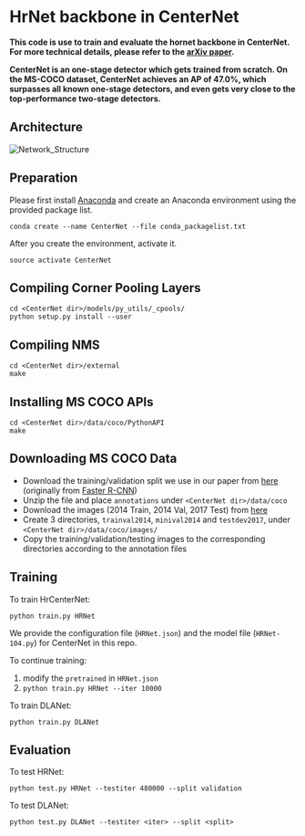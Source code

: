# HrNet backbone in CenterNet
**This code is use to train and evaluate the hornet backbone in CenterNet. For more technical details, please refer to the [arXiv paper](https://arxiv.org/abs/1904.08189).**

**CenterNet is an one-stage detector which gets trained from scratch. On the MS-COCO dataset, CenterNet achieves an AP of 47.0%, which surpasses all known one-stage detectors, and even gets very close to the top-performance two-stage detectors.**

## Architecture

![Network_Structure](https://github.com/Duankaiwen/CenterNet/blob/master/Network_Structure.jpg)

## Preparation
Please first install [Anaconda](https://anaconda.org) and create an Anaconda environment using the provided package list.
```
conda create --name CenterNet --file conda_packagelist.txt
```

After you create the environment, activate it.
```
source activate CenterNet
```

## Compiling Corner Pooling Layers
```
cd <CenterNet dir>/models/py_utils/_cpools/
python setup.py install --user
```

## Compiling NMS
```
cd <CenterNet dir>/external
make
```

## Installing MS COCO APIs
```
cd <CenterNet dir>/data/coco/PythonAPI
make
```

## Downloading MS COCO Data
- Download the training/validation split we use in our paper from [here](https://drive.google.com/file/d/1dop4188xo5lXDkGtOZUzy2SHOD_COXz4/view?usp=sharing) (originally from [Faster R-CNN](https://github.com/rbgirshick/py-faster-rcnn/tree/master/data))
- Unzip the file and place `annotations` under `<CenterNet dir>/data/coco`
- Download the images (2014 Train, 2014 Val, 2017 Test) from [here](http://cocodataset.org/#download)
- Create 3 directories, `trainval2014`, `minival2014` and `testdev2017`, under `<CenterNet dir>/data/coco/images/`
- Copy the training/validation/testing images to the corresponding directories according to the annotation files

## Training

To train HrCenterNet:
```
python train.py HRNet
```
We provide the configuration file (`HRNet.json`) and the model file (`HRNet-104.py`) for CenterNet in this repo. 

To continue training:

1. modify the `pretrained` in `HRNet.json`
2. `python train.py HRNet --iter 10000`

To train DLANet:
```
python train.py DLANet
```
## Evaluation

To test HRNet:

```
python test.py HRNet --testiter 480000 --split validation
```

To test DLANet:
```
python test.py DLANet --testiter <iter> --split <split>
```